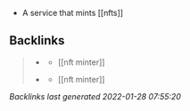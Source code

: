 - A service that mints [[nfts]]



## Backlinks

> - [](webaverse.md)
>   - [[nft minter]]
>    
> - [](pinata.cloud.md)
>   - [[nft minter]]

_Backlinks last generated 2022-01-28 07:55:20_
